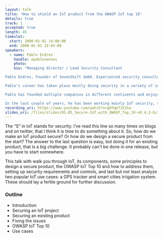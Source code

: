 ```yaml
---
layout: talk
title: "How to shield an IoT product from the OWASP IoT top 10"
details: true
track: 1
accepted: true
length: 45
timeslot:
  start: 2000-01-01 14:00:00
  end: 2000-01-01 14:45:00
speakers: 
  - name: Pablo Endres
    handle: epablosensei
    photo: 
    bio: "Managing director / Lead Security Consultant

Pablo Endres, Founder of SevenShift GmbH. Experienced security consultant, professional hacker and trainer. Published Author.

Pablo’s career has taken place mostly doing security in a variety of industries, like Cloud Service providers, Banks, Telecommunications, contact centers, and universities. He holds a degree in computer engineering, as well as a handful security certifications: ISC2 CISSP, CompTIA Security+, and ISECOM’s OPSA + OPST.

Pablo has founded multiple companies in different continents and enjoys hacking, IoT, teaching, working with new technologies, startups, collaborating with Open Source projects, learning new things and being challenged.

In the last couple of years, he has been working mainly IoT security, testing dozens of devices, working with multiple platform providers to secure their solutions, and teaching an IoT Security Bootcamps."
recording_uri: https://www.youtube.com/watch?v=gOTqU7153Cw
slides_uri: /files/slides/01-05_Secure-IoT_with_OWASP_Top_10-v0.4.2-bsides-munich-long.pdf
---
```


The “S” in IoT stands for security.
I’ve read this line so many times on blogs and on twitter, that I think it is time to do something about it.
So, how do we make an IoT product secure? Or how do we design a secure product from the start?
The answer to the last question is easy, but doing it for an existing product, that is a big challenge.
It probably can't be done in one release, but you have to start somewhere.

This talk with walk you through IoT, its components, some principles to design a secure product, the OWASP IoT Top 10 and how to address them, setting up security requirements and controls, and last but not least analyze two popular IoT use cases: a GPS tracker and smart cities irrigation system.
These should lay a fertile ground for further discussion.


### Outline

 - Introduction
 - Securing an IoT project
 - Securing an existing product
 - Fixing the issues
 - OWASP IoT Top 10
 - Use cases
